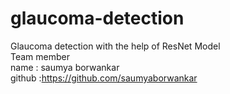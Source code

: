 # glaucoma-detection
Glaucoma detection with the help of ResNet Model <br />
Team member  <br />
name : saumya borwankar  <br />
github :https://github.com/saumyaborwankar  <br />
